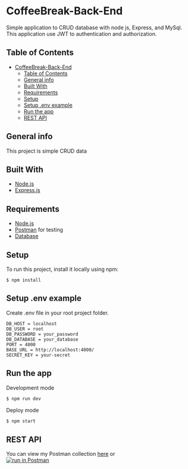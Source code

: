 # CoffeeBreak-Back-End

Simple application to CRUD database with node js, Express, and MySql.
This application use JWT to authentication and authorization.

## Table of Contents

- [CoffeeBreak-Back-End](#coffeebreak-back-end)
  - [Table of Contents](#table-of-contents)
  - [General info](#general-info)
  - [Built With](#built-with)
  - [Requirements](#requirements)
  - [Setup](#setup)
  - [Setup .env example](#setup-env-example)
  - [Run the app](#run-the-app)
  - [REST API](#rest-api)
  
## General info
This project is simple CRUD data
## Built With
* [Node.js](https://nodejs.org/en/)
* [Express.js](https://expressjs.com/)

## Requirements
* [Node.js](https://nodejs.org/en/)
* [Postman](https://www.getpostman.com/) for testing
* [Database](database-example.sql)
	
## Setup
To run this project, install it locally using npm:

```
$ npm install
```

## Setup .env example

Create .env file in your root project folder.

```env
DB_HOST = localhost
DB_USER = root
DB_PASSWORD = your_password
DB_DATABASE = your_database
PORT = 4000
BASE_URL = http://localhost:4000/
SECRET_KEY = your-secret
```
## Run the app

Development mode

```bash
$ npm run dev
```

Deploy mode

```bash
$ npm start
```

## REST API

You can view my Postman collection [here](#https://web.postman.co/collections/11550213-19bd0b36-6926-437b-81b6-008cac8f431d?version=latest&workspace=cc285d8c-f27d-4761-8b8b-c86eda82d08f)
or </br>
[![run in Postman](https://run.pstmn.io/button.svg)](https://app.getpostman.com/run-collection/65e37e55e8c3d1a69d55)
